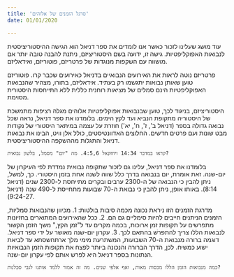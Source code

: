 ```yaml
---
title: 'סרגל הזמנים של אלוהים'
date: 01/01/2020

---
```


עוד מושג שעלינו לזכור כאשר אנו לומדים את ספר דניאל הוא הגישה ההיסטוריציסטית לנבואות האפוקליפטיות. גישה זו, ידועה בשם היסטוריציזם, ניתנת להבנה טובה יותר אם מושווה עם השקפות מנוגדות של פרטריזם, פוטוריזם, ואידאליזם. 

פרטריזם נוטה לראות את האירועים הנבואיים בדניאל כאירועים שכבר קרו. פוטוריזם טוען שאותן נבואות יתגשמו רק בעתיד. אידאליזם, בתורו, מצהיר שהנבואות האפוקליפטיות הינם סמלים של מציאות רוחנית כללית ללא התייחסות היסטורית מסוימת.  

היסטוריציזם, בניגוד לכך, טוען שבנבואות אפוקליפטיות אלוהים מגלה רציפות מתמשכת של היסטוריה מתקופת הנביא ועד לקץ הימים. בלומדנו את ספר דניאל, נראה שכל נבואה גדולה בספר (דניאל ב', ז', ח', יא') חוזרת על עצמה במיתאר היסטורי של נקודות מבט שונות ועם פרטים חדשים. החלוצים האדוונטיסטים, כולל אלן וויט, הבינו את נבואות דניאל והתגלות מההשקפה ההיסטוריציסטית.  

`קראו במדבר 14:34 ויחזקאל 4:5,6. מה "יום" מסמל, בלשון נבואית?`

בלומדנו את ספר דניאל, עלינו גם לזכור שתקופה נבואית נמדדת לפי העיקרון של יום-שנה. זאת אומרת, יום בנבואה בדרך כלל שווה לשנה אחת בזמן היסטורי. כך, למשל, ניתן להבין כי הנבואה של ה-2300 ערבים ובקרים מתייחסת ל-2300 שנים (דניאל 8:14). באותו אופן, ניתן להבין כי נבואת ה-70 שבועות מתחייסת ל-490 שנה (דניאל 9:24-27).

מדרגת הזמנים הזו ניראת נכונה מכמה סיבות בולטות: 1. מכיוון שהנבואות סמליות, הזמנים הניתנים חייבים להיות סימליים גם הם. 2. ככל שהאירועים המתוארים בחזיונות מתפרשים על תקופות זמן ארוכות, בכמה מקרים עד ל"זמן הקץ," משך הזמן הקשור לנבואות הללו צריך להתפרשׁ בהתאם לכך. 3. עקרון יום-שנה מאושר על ידי ספר דניאל. דוגמה ברורה מנבואת ה-70 השבועות, המשתרעת מימי מלך ארתחשסתא עד לביאת ישוע כמשיח. לכן, הדרך הברורה והנכונה ביותר לפצח את תקופות הזמן הנבואיות הנתונות בספר דניאל היא לפרש אותם לפי עקרון יום-שנה.

`כמה מנבואות הזמן הללו מכסות מאות, ואף אלפי שנים. מה זה אמור ללמד אותנו לגבי סבלנות?`